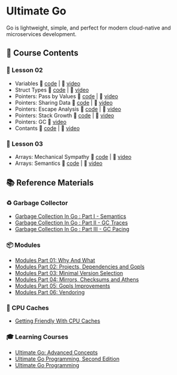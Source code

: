 # Ultimate Go

Go is lightweight, simple, and perfect for modern cloud-native and microservices development.

## 📘 Course Contents

### 📗 Lesson 02

- Variables 🔗 [code](https://github.com/gkjoyes/ultimate-go/tree/main/lesson2/variables/example1/example1.go) | 🎥 [video](https://learning.oreilly.com/videos/ultimate-go-advanced/9780135339503/9780135339503-UGO3_02_01/)
- Struct Types 🔗 [code](https://github.com/gkjoyes/ultimate-go/tree/main/lesson2/struct_types/example1/example1.go) | 🎥 [video](https://learning.oreilly.com/videos/ultimate-go-advanced/9780135339503/9780135339503-UGO3_02_02/)
- Pointers: Pass by Values 🔗 [code](https://github.com/gkjoyes/ultimate-go/blob/main/lesson2/pointers/example1/example1.go) | 🎥 [video](https://learning.oreilly.com/videos/ultimate-go-advanced/9780135339503/9780135339503-UGO3_02_03_01/)
- Pointers: Sharing Data 🔗 [code](https://github.com/gkjoyes/ultimate-go/tree/main/lesson2/pointers/example2/example2.go) | 🎥 [video](https://learning.oreilly.com/videos/ultimate-go-advanced/9780135339503/9780135339503-UGO3_02_03_02/)
- Pointers: Escape Analysis 🔗 [code](https://github.com/gkjoyes/ultimate-go/tree/main/lesson2/pointers/example3/example3.go) | 🎥 [video](https://learning.oreilly.com/videos/ultimate-go-advanced/9780135339503/9780135339503-UGO3_02_03_03/)
- Pointers: Stack Growth 🔗 [code](https://github.com/gkjoyes/ultimate-go/tree/main/lesson2/pointers/example4/example4.go) | 🎥 [video](https://learning.oreilly.com/videos/ultimate-go-advanced/9780135339503/9780135339503-UGO3_02_03_04/)
- Pointers: GC 🔗 [video](https://learning.oreilly.com/videos/ultimate-go-advanced/9780135339503/9780135339503-UGO3_02_03_05/)
- Contants 🔗 [code](https://github.com/gkjoyes/ultimate-go/tree/main/lesson2/constants/) | 🎥 [video](https://learning.oreilly.com/videos/ultimate-go-advanced/9780135339503/9780135339503-UGO3_02_04/)

### 📗 Lesson 03

- Arrays: Mechanical Sympathy 🔗 [code](https://github.com/gkjoyes/ultimate-go/tree/main/lesson3/arrays/example1) | 🎥 [video](https://learning.oreilly.com/videos/ultimate-go-advanced/9780135339503/9780135339503-UGO3_03_01/)
- Arrays: Semantics 🔗 [code](https://github.com/gkjoyes/ultimate-go/tree/main/lesson3/arrays/example2/example2.go) | 🎥 [video](https://learning.oreilly.com/videos/ultimate-go-advanced/9780135339503/9780135339503-UGO3_03_02/)

## 📚 Reference Materials

### ♻️ Garbage Collector

- [Garbage Collection In Go : Part I - Semantics](https://www.ardanlabs.com/blog/2018/12/garbage-collection-in-go-part1-semantics.html)
- [Garbage Collection In Go : Part II - GC Traces](https://www.ardanlabs.com/blog/2019/05/garbage-collection-in-go-part2-gctraces.html)
- [Garbage Collection In Go : Part III - GC Pacing](https://www.ardanlabs.com/blog/2019/07/garbage-collection-in-go-part3-gcpacing.html)

### 📦 Modules

- [Modules Part 01: Why And What](https://www.ardanlabs.com/blog/2019/10/modules-01-why-and-what.html)
- [Modules Part 02: Projects, Dependencies and Gopls](https://www.ardanlabs.com/blog/2019/12/modules-02-projects-dependencies-gopls.html)
- [Modules Part 03: Minimal Version Selection](https://www.ardanlabs.com/blog/2019/12/modules-03-minimal-version-selection.html)
- [Modules Part 04: Mirrors, Checksums and Athens](https://www.ardanlabs.com/blog/2020/02/modules-04-mirros-checksums-athens.html)
- [Modules Part 05: Gopls Improvements](https://www.ardanlabs.com/blog/2020/04/modules-05-gopls-improvements.html)
- [Modules Part 06: Vendoring](https://www.ardanlabs.com/blog/2020/04/modules-06-vendoring.html)

### 🧠 CPU Caches

- [Getting Friendly With CPU Caches](https://www.ardanlabs.com/blog/2023/07/getting-friendly-with-cpu-caches.html)

### 🎓 Learning Courses

- [Ultimate Go: Advanced Concepts](https://learning.oreilly.com/course/ultimate-go-advanced/9780135339503/)
- [Ultimate Go Programming, Second Edition](https://learning.oreilly.com/course/ultimate-go-programming/9780135261651/)
- [Ultimate Go Programming](https://learning.oreilly.com/course/ultimate-go-programming/9780134757476/)